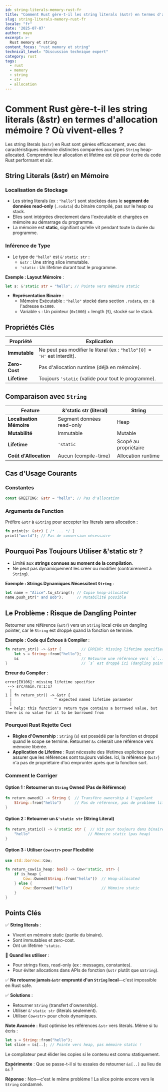 ```yaml
---
id: string-literals-memory-rust-fr
title: "Comment Rust gère-t-il les string literals (&str) en termes d'allocation mémoire ? Où vivent-elles ?"
slug: string-literals-memory-rust-fr
locale: "fr"
date: '2025-07-07'
author: mayo
excerpt: >-
  Rust memory et string
content_focus: "rust memory et string"
technical_level: "Discussion technique expert"
category: rust
tags:
  - rust
  - memory
  - string
  - str
  - allocation
---
```


# Comment Rust gère-t-il les string literals (&str) en termes d'allocation mémoire ? Où vivent-elles ?

Les string literals (`&str`) en Rust sont gérées efficacement, avec des caractéristiques mémoire distinctes comparées aux types `String` heap-allocated. Comprendre leur allocation et lifetime est clé pour écrire du code Rust performant et sûr.

## String Literals (&str) en Mémoire

### Localisation de Stockage

- Les string literals (ex : `"hello"`) sont stockées dans le **segment de données read-only** (`.rodata`) du binaire compilé, pas sur le heap ou stack.
- Elles sont intégrées directement dans l'exécutable et chargées en mémoire au démarrage du programme.
- La mémoire est **static**, signifiant qu'elle vit pendant toute la durée du programme.

### Inférence de Type

- Le type de `"hello"` est `&'static str` :
  - `&str` : Une string slice immutable.
  - `'static` : Un lifetime durant tout le programme.

**Exemple : Layout Mémoire** :
```rust
let s: &'static str = "hello"; // Pointe vers mémoire static
```

- **Représentation Binaire** :
  - Mémoire Exécutable : `"hello"` stocké dans section `.rodata`, ex : à l'adresse `0x1000`.
  - Variable `s` : Un pointeur (`0x1000`) + length (`5`), stocké sur le stack.

## Propriétés Clés

| **Propriété** | **Explication** |
|---------------|-----------------|
| **Immutable** | Ne peut pas modifier le literal (ex : `"hello"[0] = 'H'` est interdit). |
| **Zero-Cost** | Pas d'allocation runtime (déjà en mémoire). |
| **Lifetime** | Toujours `'static` (valide pour tout le programme). |

## Comparaison avec `String`

| **Feature** | **&'static str (literal)** | **String** |
|-------------|----------------------------|------------|
| **Localisation Mémoire** | Segment données read-only | Heap |
| **Mutabilité** | Immutable | Mutable |
| **Lifetime** | `'static` | Scopé au propriétaire |
| **Coût d'Allocation** | Aucun (compile-time) | Allocation runtime |

## Cas d'Usage Courants

### Constantes
```rust
const GREETING: &str = "hello"; // Pas d'allocation
```

### Arguments de Function
Préfère `&str` à `&String` pour accepter les literals sans allocation :
```rust
fn print(s: &str) { /* ... */ }
print("world"); // Pas de conversion nécessaire
```

## Pourquoi Pas Toujours Utiliser &'static str ?

- Limité aux **strings connues au moment de la compilation**.
- Ne peut pas dynamiquement les créer ou modifier (contrairement à `String`).

**Exemple : Strings Dynamiques Nécessitent `String`** :
```rust
let name = "Alice".to_string(); // Copie heap-allocated
name.push_str(" and Bob");      // Mutabilité possible
```

## Le Problème : Risque de Dangling Pointer

Retourner une référence (`&str`) vers un `String` local crée un dangling pointer, car le `String` est droppé quand la fonction se termine.

**Exemple : Code qui Échoue à Compiler** :
```rust
fn return_str() -> &str {         // ERREUR: Missing lifetime specifier!
    let s = String::from("hello");
    &s                            // Retourne une référence vers `s`...
}                                 // `s` est droppé ici (dangling pointer!)
```

**Erreur du Compiler** :
```
error[E0106]: missing lifetime specifier
 --> src/main.rs:1:17
  |
1 | fn return_str() -> &str {
  |                   ^ expected named lifetime parameter
  |
  = help: this function's return type contains a borrowed value, but there is no value for it to be borrowed from
```

### Pourquoi Rust Rejette Ceci

- **Règles d'Ownership** : `String` (`s`) est possédé par la fonction et droppé quand le scope se termine. Retourner `&s` créerait une référence vers mémoire libérée.
- **Application de Lifetime** : Rust nécessite des lifetimes explicites pour assurer que les références sont toujours valides. Ici, la référence (`&str`) n'a pas de propriétaire d'où emprunter après que la fonction sort.

### Comment le Corriger

#### Option 1 : Retourner un `String` Owned (Pas de Référence)
```rust
fn return_owned() -> String {  // Transfère ownership à l'appelant
    String::from("hello")      // Pas de référence, pas de problème lifetime
}
```

#### Option 2 : Retourner un `&'static str` (String Literal)
```rust
fn return_static() -> &'static str {  // Vit pour toujours dans binaire
    "hello"                          // Mémoire static (pas heap)
}
```

#### Option 3 : Utiliser `Cow<str>` pour Flexibilité
```rust
use std::borrow::Cow;

fn return_cow(is_heap: bool) -> Cow<'static, str> {
    if is_heap {
        Cow::Owned(String::from("hello"))  // Heap-allocated
    } else {
        Cow::Borrowed("hello")             // Mémoire static
    }
}
```

## Points Clés

✅ **String literals** :
- Vivent en mémoire static (partie du binaire).
- Sont immutables et zero-cost.
- Ont un lifetime `'static`.

🚀 **Quand les utiliser** :
- Pour strings fixes, read-only (ex : messages, constantes).
- Pour éviter allocations dans APIs de fonction (`&str` plutôt que `&String`).

✅ **Ne retourne jamais `&str` emprunté d'un `String` local**—c'est impossible en Rust safe.

✅ **Solutions** :
- Retourner `String` (transfert d'ownership).
- Utiliser `&'static str` (literals seulement).
- Utiliser `Cow<str>` pour choix dynamiques.

**Note Avancée** : Rust optimise les références `&str` vers literals. Même si tu écris :
```rust
let s = String::from("hello");
let slice = &s[..]; // Pointe vers heap, pas mémoire static !
```
Le compilateur peut élider les copies si le contenu est connu statiquement.

**Expérimente** : Que se passe-t-il si tu essaies de retourner `&s[..]` au lieu de `&s` ?

**Réponse** : Non—c'est le même problème ! La slice pointe encore vers le `String` condamné.